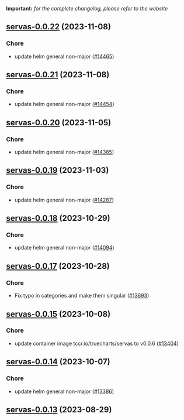**Important:**
*for the complete changelog, please refer to the website*




## [servas-0.0.22](https://github.com/truecharts/charts/compare/servas-0.0.21...servas-0.0.22) (2023-11-08)

### Chore

- update helm general non-major ([#14465](https://github.com/truecharts/charts/issues/14465))
  
  


## [servas-0.0.21](https://github.com/truecharts/charts/compare/servas-0.0.20...servas-0.0.21) (2023-11-08)

### Chore

- update helm general non-major ([#14454](https://github.com/truecharts/charts/issues/14454))
  
  


## [servas-0.0.20](https://github.com/truecharts/charts/compare/servas-0.0.19...servas-0.0.20) (2023-11-05)

### Chore

- update helm general non-major ([#14365](https://github.com/truecharts/charts/issues/14365))
  
  


## [servas-0.0.19](https://github.com/truecharts/charts/compare/servas-0.0.18...servas-0.0.19) (2023-11-03)

### Chore

- update helm general non-major ([#14287](https://github.com/truecharts/charts/issues/14287))
  
  


## [servas-0.0.18](https://github.com/truecharts/charts/compare/servas-0.0.17...servas-0.0.18) (2023-10-29)

### Chore

- update helm general non-major ([#14094](https://github.com/truecharts/charts/issues/14094))
  
  


## [servas-0.0.17](https://github.com/truecharts/charts/compare/servas-0.0.15...servas-0.0.17) (2023-10-28)

### Chore

- Fix typo in categories and make them singular ([#13693](https://github.com/truecharts/charts/issues/13693))
  
  


## [servas-0.0.15](https://github.com/truecharts/charts/compare/servas-0.0.14...servas-0.0.15) (2023-10-08)

### Chore

- update container image tccr.io/truecharts/servas to v0.0.6 ([#13404](https://github.com/truecharts/charts/issues/13404))
  
  


## [servas-0.0.14](https://github.com/truecharts/charts/compare/servas-0.0.13...servas-0.0.14) (2023-10-07)

### Chore

- update helm general non-major ([#13386](https://github.com/truecharts/charts/issues/13386))
  
  


## [servas-0.0.13](https://github.com/truecharts/charts/compare/servas-1.0.0...servas-0.0.13) (2023-08-29)

